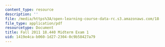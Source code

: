 ```yaml
---
content_type: resource
description: ''
file: /media/https%3A/open-learning-course-data-rc.s3.amazonaws.com/18-600-probability-and-random-variables-fall-2019/1419e4cab0601d2723040c9b58427a79_MIT18_600F19_mid1_F2011.pdf
file_type: application/pdf
resourcetype: Document
title: Fall 2011 18.440 Midterm Exam 1
uid: 1419e4ca-b060-1d27-2304-0c9b58427a79
---
```

